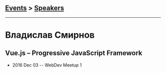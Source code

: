## [Events](../README.md) > [Speakers](../speakers.md)
---

# Владислав Смирнов

## Vue.js – Progressive JavaScript Framework
- 2016 Dec 03 -- WebDev Meetup 1    
